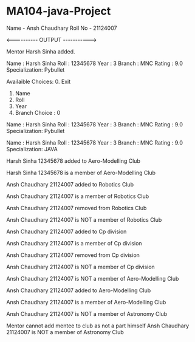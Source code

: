# MA104-java-Project
Name - Ansh Chaudhary 
Roll No - 21124007


<---------- OUTPUT ----------->

Mentor Harsh Sinha added.


Name   :        Harsh Sinha
Roll   :        12345678
Year   :        3
Branch :        MNC
Rating :        9.0
Specialization: Pybullet

Availaible Choices: 
0. Exit
1. Name
2. Roll
3. Year
4. Branch
Choice : 0


Name   :        Harsh Sinha
Roll   :        12345678
Year   :        3
Branch :        MNC
Rating :        9.0
Specialization: Pybullet


Name   :        Harsh Sinha
Roll   :        12345678
Year   :        3
Branch :        MNC
Rating :        9.0
Specialization: JAVA

Harsh Sinha 12345678 added to Aero-Modelling Club

Harsh Sinha 12345678 is a member of Aero-Modelling Club

Ansh Chaudhary 21124007 added to Robotics Club

Ansh Chaudhary 21124007 is a member of Robotics Club

Ansh Chaudhary 21124007 removed from Robotics Club

Ansh Chaudhary 21124007 is NOT a member of Robotics Club

Ansh Chaudhary 21124007 added to Cp division

Ansh Chaudhary 21124007 is a member of Cp division

Ansh Chaudhary 21124007 removed from Cp division

Ansh Chaudhary 21124007 is NOT a member of Cp division

Ansh Chaudhary 21124007 is NOT a member of Aero-Modelling Club

Ansh Chaudhary 21124007 added to Aero-Modelling Club

Ansh Chaudhary 21124007 is a member of Aero-Modelling Club

Ansh Chaudhary 21124007 is NOT a member of Astronomy Club

Mentor cannot add mentee to club as not a part himself
Ansh Chaudhary 21124007 is NOT a member of Astronomy Club
